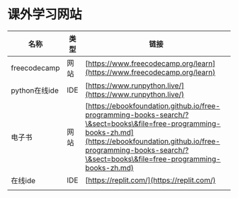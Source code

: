 # 课外学习网站

| 名称           | 类型  | 链接                                                                                                                                                                                                                                   |
| ------------ | --- | ------------------------------------------------------------------------------------------------------------------------------------------------------------------------------------------------------------------------------------ |
| freecodecamp | 网站  | [https://www.freecodecamp.org/learn](https://www.freecodecamp.org/learn)                                                                                                                                                             |
| python在线ide  | IDE | [https://www.runpython.live/](https://www.runpython.live/)                                                                                                                                                                           |
| 电子书          | 网站  | [https://ebookfoundation.github.io/free-programming-books-search/?\&sect=books\&file=free-programming-books-zh.md](https://ebookfoundation.github.io/free-programming-books-search/?\&sect=books\&file=free-programming-books-zh.md) |
| 在线ide        | IDE | [https://replit.com/](https://replit.com/)                                                                                                                                                                                           |
|              |     |                                                                                                                                                                                                                                      |
